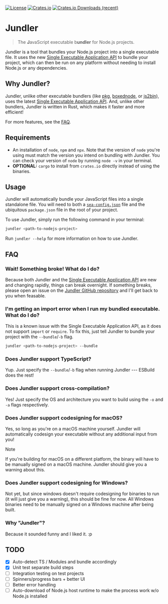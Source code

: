 [![License](https://img.shields.io/github/license/cogsandsquigs/jundler?style=for-the-badge)](https://github.com/cogsandsquigs/jundler/blob/main/LICENSE)
[![Crates.io](https://img.shields.io/crates/v/jundler?style=for-the-badge)](https://crates.io/crates/jundler)
[![Crates.io Downloads (recent)](https://img.shields.io/crates/dr/jundler?style=for-the-badge)](https://crates.io/crates/jundler)

# Jundler

> The **J**avaScript executable b**undler** for Node.js projects.

Jundler is a tool that bundles your Node.js project into a single executable file. It uses the new [Single Executable Application API](https://nodejs.org/api/single-executable-applications.html) to bundle your project, which can then be run on any platform without needing to install Node.js or any dependencies.

## Why Jundler?

Jundler, unlike other executable bundlers (like [pkg](https://github.com/vercel/pkg), [boxednode](https://github.com/mongodb-js/boxednode), or [js2bin](https://github.com/criblio/js2bin)), uses the latest [Single Executable Application API](https://nodejs.org/api/single-executable-applications.html). And, unlike other bundlers, Jundler is written in Rust, which makes it faster and more efficient!

For more features, see the [FAQ](#faq).

## Requirements

-   An installation of `node`, `npm` and `npx`. Note that the version of `node` you're using must match the version you intend on bundling with Jundler. You can check your version of `node` by running `node -v` in your terminal.
-   **OPTIONAL:** `cargo` to install from `crates.io` directly instead of using the binaries.

## Usage

Jundler will automatically bundle your JavaScript files into a single standalone file. You will need to both a [`sea-config.json`](https://nodejs.org/api/single-executable-applications.html#generating-single-executable-preparation-blobs) file and the ubiquitous `package.json` file in the root of your project.

To use Jundler, simply run the following command in your terminal:

```bash
jundler <path-to-nodejs-project>
```

Run `jundler --help` for more information on how to use Jundler.

## FAQ

### Wait! Something broke! What do I do?

Because both Jundler and the [Single Executable Application API](https://nodejs.org/api/single-executable-applications.html) are new and changing rapidly, things can break overnight. If something breaks, please open an issue on the [Jundler GitHub repository](https://github.com/cogsandsquigs/jundler/issues) and I'll get back to you when feasable.

### I'm getting an import error when I run my bundled executable. What do I do?

This is a known issue with the Single Executable Application API, as it does not support `import` or `require`. To fix this, just tell Jundler to bundle your project with the `--bundle`/`-b` flag.

```bash
jundler <path-to-nodejs-project> --bundle
```

### Does Jundler support TypeScript?

Yup. Just specify the `--bundle`/`-b` flag when running Jundler --- ESBuild does the rest!

### Does Jundler support cross-compilation?

Yes! Just specify the OS and architecture you want to build using the `-o` and `-a` flags respectively.

### Does Jundler support codesigning for macOS?

Yes, so long as you're on a macOS machine yourself. Jundler will automatically codesign your executable without any additional input from you!

> [!NOTE]
> If you're building for macOS on a different platform, the binary will have to be manually signed on a macOS machine. Jundler should give you a warning about this.

### Does Jundler support codesigning for Windows?

Not yet, but since windows doesn't require codesigning for binaries to run (it will just give you a warning), this should be fine for now. All Windows binaries need to be manually signed on a Windows machine after being built.

### Why "Jundler"?

Because it sounded funny and I liked it. :p

## TODO

-   [x] Auto-detect TS / Modules and bundle accordingly
-   [x] Unit test separate build steps
-   [ ] Integration testing on test projects
-   [ ] Spinners/progress bars + better UI
-   [ ] Better error handling
-   [ ] Auto-download of Node.js host runtime to make the process work w/o Node.js installed
